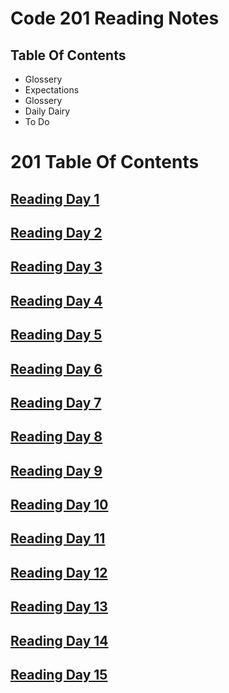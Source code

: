 # Code 201 Reading Notes


## Table Of Contents
<ul>
  <li> Glossery </li>
  <li> Expectations </li>
  <li> Glossery </li>
  <li> Daily Dairy </li>
  <li> To Do</li>
</ul>

# 201 Table Of Contents

## [Reading Day 1](Reading-Notes/201_readingNotes/Read_01.md)

## [Reading Day 2](Reading-Notes/201_readingNotes/Read_02.md)

## [Reading Day 3](Reading-Notes/201_readingNotes/Read_03.md)

## [Reading Day 4](Reading-Notes/201_readingNotes/Read_04.md)

## [Reading Day 5](Reading-Notes/201_readingNotes/Read_05.md)

## [Reading Day 6](Reading-Notes/201_readingNotes/Read_06.md)

## [Reading Day 7](Reading-Notes/201_readingNotes/Read_07.md)

## [Reading Day 8](Reading-Notes/201_readingNotes/Read_08.md)

## [Reading Day 9](Reading-Notes/201_readingNotes/Read_09.md)

## [Reading Day 10](Reading-Notes/201_readingNotes/Read_10.md)

## [Reading Day 11](Reading-Notes/201_readingNotes/Read_11.md)

## [Reading Day 12](Reading-Notes/201_readingNotes/Read_12.md)

## [Reading Day 13](Reading-Notes/201_readingNotes/Read_13.md)

## [Reading Day 14](Reading-Notes/201_readingNotes/Read_14.md)

## [Reading Day 15](Reading-Notes/201_readingNotes/Read_15.md)
